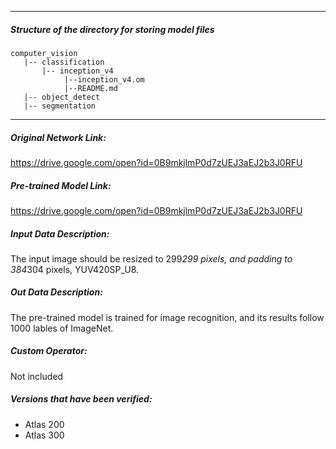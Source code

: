 *******************************************************************************
##### Structure of the directory for storing model files
```
computer_vision
   |-- classification
       |-- inception_v4
            |--inception_v4.om
            |--README.md
   |-- object_detect
   |-- segmentation
```
*******************************************************************************

##### Original Network Link:

https://drive.google.com/open?id=0B9mkjlmP0d7zUEJ3aEJ2b3J0RFU

##### Pre-trained Model Link:

https://drive.google.com/open?id=0B9mkjlmP0d7zUEJ3aEJ2b3J0RFU

##### Input Data Description:

The input image should be resized to 299*299 pixels, and padding to 384*304 pixels, YUV420SP_U8.

##### Out Data Description:

The pre-trained model is trained for image recognition, and its results follow 1000 lables of ImageNet.

##### Custom Operator:

Not included

##### Versions that have been verified: 

- Atlas 200
- Atlas 300
